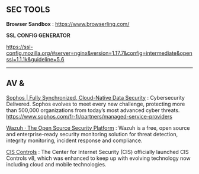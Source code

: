 ## SEC TOOLS 
**Browser Sandbox** : https://www.browserling.com/

**SSL CONFIG GENERATOR**

https://ssl-config.mozilla.org/#server=nginx&version=1.17.7&config=intermediate&openssl=1.1.1k&guideline=5.6

___
## AV & 
[Sophos | Fully Synchronized, Cloud-Native Data Security](https://www.sophos.com/) : Cybersecurity Delivered. Sophos evolves to meet every new challenge, protecting more than 500,000 organizations from today’s most advanced cyber threats.
https://www.sophos.com/fr-fr/partners/managed-service-providers


[Wazuh · The Open Source Security Platform](https://wazuh.com/) :  Wazuh is a free, open source and enterprise-ready security monitoring solution for threat detection, integrity monitoring, incident response and compliance.


[CIS Controls](https://www.cisecurity.org/controls) : The Center for Internet Security (CIS) officially launched CIS Controls v8, which was enhanced to keep up with evolving technology now including cloud and mobile technologies.